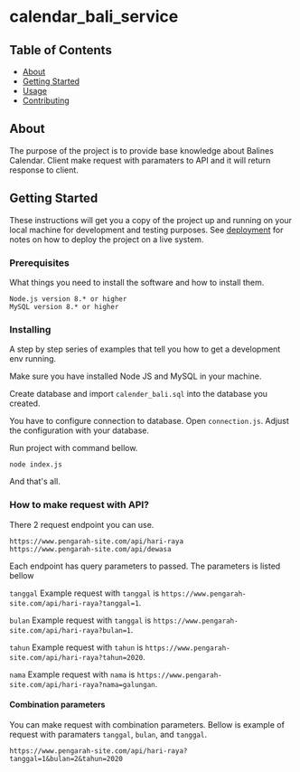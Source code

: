 # calendar_bali_service

## Table of Contents

- [About](#about)
- [Getting Started](#getting_started)
- [Usage](#usage)
- [Contributing](../CONTRIBUTING.md)

## About <a name = "about"></a>

The purpose of the project is to provide base knowledge about Balines Calendar. Client make request with paramaters to API and it will return response to client.

## Getting Started <a name = "getting_started"></a>

These instructions will get you a copy of the project up and running on your local machine for development and testing purposes. See [deployment](#deployment) for notes on how to deploy the project on a live system.

### Prerequisites

What things you need to install the software and how to install them.

```
Node.js version 8.* or higher
MySQL version 8.* or higher
```

### Installing

A step by step series of examples that tell you how to get a development env running.

Make sure you have installed Node JS and MySQL in your machine.

Create database and import `calender_bali.sql` into the database you created.

You have to configure connection to database. Open `connection.js`. Adjust the configuration with your database.

Run project with command bellow.

```
node index.js
```
And that's all.

### How to make request with API?
There 2 request endpoint you can use. 
```
https://www.pengarah-site.com/api/hari-raya
https://www.pengarah-site.com/api/dewasa
```
Each endpoint has query parameters to passed. The parameters is listed bellow

`tanggal`
Example request with `tanggal` is `https://www.pengarah-site.com/api/hari-raya?tanggal=1`.

`bulan`
Example request with `tanggal` is `https://www.pengarah-site.com/api/hari-raya?bulan=1`.

`tahun`
Example request with `tahun` is `https://www.pengarah-site.com/api/hari-raya?tahun=2020`.

`nama`
Example request with `nama` is `https://www.pengarah-site.com/api/hari-raya?nama=galungan`.

#### Combination parameters
You can make request with combination parameters. Bellow is example of request with paramaters `tanggal`, `bulan`, and `tanggal`.
```
https://www.pengarah-site.com/api/hari-raya?tanggal=1&bulan=2&tahun=2020
```